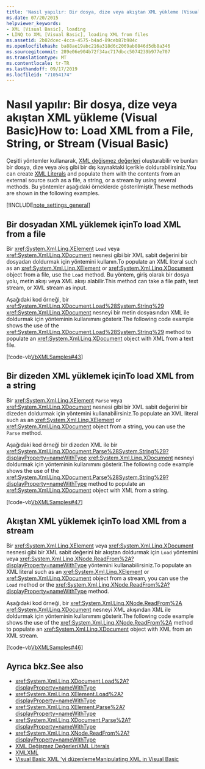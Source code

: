 ```yaml
---
title: 'Nasıl yapılır: Bir dosya, dize veya akıştan XML yükleme (Visual Basic)'
ms.date: 07/20/2015
helpviewer_keywords:
- XML [Visual Basic], loading
- LINQ to XML [Visual Basic], loading XML from files
ms.assetid: 2b02dcec-4cca-4575-b4ad-89ceb87b984c
ms.openlocfilehash: ba88ae19abc216a318d6c2069ab0846d5db8a346
ms.sourcegitcommit: 289e06e904b72f34ac717dbcc5074239b977e707
ms.translationtype: MT
ms.contentlocale: tr-TR
ms.lasthandoff: 09/17/2019
ms.locfileid: "71054174"
---
```

# <a name="how-to-load-xml-from-a-file-string-or-stream-visual-basic"></a><span data-ttu-id="e8f1a-102">Nasıl yapılır: Bir dosya, dize veya akıştan XML yükleme (Visual Basic)</span><span class="sxs-lookup"><span data-stu-id="e8f1a-102">How to: Load XML from a File, String, or Stream (Visual Basic)</span></span>

<span data-ttu-id="e8f1a-103">Çeşitli yöntemler kullanarak, [XML değişmez değerleri](../../../../visual-basic/language-reference/xml-literals/index.md) oluşturabilir ve bunları bir dosya, dize veya akış gibi bir dış kaynaktaki içerikle doldurabilirsiniz.</span><span class="sxs-lookup"><span data-stu-id="e8f1a-103">You can create [XML Literals](../../../../visual-basic/language-reference/xml-literals/index.md) and populate them with the contents from an external source such as a file, a string, or a stream by using several methods.</span></span> <span data-ttu-id="e8f1a-104">Bu yöntemler aşağıdaki örneklerde gösterilmiştir.</span><span class="sxs-lookup"><span data-stu-id="e8f1a-104">These methods are shown in the following examples.</span></span>

[!INCLUDE[note_settings_general](~/includes/note-settings-general-md.md)]

## <a name="to-load-xml-from-a-file"></a><span data-ttu-id="e8f1a-105">Bir dosyadan XML yüklemek için</span><span class="sxs-lookup"><span data-stu-id="e8f1a-105">To load XML from a file</span></span>

<span data-ttu-id="e8f1a-106">Bir <xref:System.Xml.Linq.XElement> `Load` veya <xref:System.Xml.Linq.XDocument> nesnesi gibi bir XML sabit değerini bir dosyadan doldurmak için yöntemini kullanın.</span><span class="sxs-lookup"><span data-stu-id="e8f1a-106">To populate an XML literal such as an <xref:System.Xml.Linq.XElement> or <xref:System.Xml.Linq.XDocument> object from a file, use the `Load` method.</span></span> <span data-ttu-id="e8f1a-107">Bu yöntem, giriş olarak bir dosya yolu, metin akışı veya XML akışı alabilir.</span><span class="sxs-lookup"><span data-stu-id="e8f1a-107">This method can take a file path, text stream, or XML stream as input.</span></span>

<span data-ttu-id="e8f1a-108">Aşağıdaki kod örneği, bir <xref:System.Xml.Linq.XDocument.Load%28System.String%29> <xref:System.Xml.Linq.XDocument> nesneyi bir metin dosyasından XML ile doldurmak için yönteminin kullanımını gösterir.</span><span class="sxs-lookup"><span data-stu-id="e8f1a-108">The following code example shows the use of the <xref:System.Xml.Linq.XDocument.Load%28System.String%29> method to populate an <xref:System.Xml.Linq.XDocument> object with XML from a text file.</span></span>

[!code-vb[VbXMLSamples#43](~/samples/snippets/visualbasic/VS_Snippets_VBCSharp/VbXMLSamples/VB/XMLSamples15.vb#43)]

## <a name="to-load-xml-from-a-string"></a><span data-ttu-id="e8f1a-109">Bir dizeden XML yüklemek için</span><span class="sxs-lookup"><span data-stu-id="e8f1a-109">To load XML from a string</span></span>

<span data-ttu-id="e8f1a-110">Bir <xref:System.Xml.Linq.XElement> `Parse` veya <xref:System.Xml.Linq.XDocument> nesnesi gibi bir XML sabit değerini bir dizeden doldurmak için yöntemini kullanabilirsiniz.</span><span class="sxs-lookup"><span data-stu-id="e8f1a-110">To populate an XML literal such as an <xref:System.Xml.Linq.XElement> or <xref:System.Xml.Linq.XDocument> object from a string, you can use the `Parse` method.</span></span>

<span data-ttu-id="e8f1a-111">Aşağıdaki kod örneği bir dizeden XML ile bir <xref:System.Xml.Linq.XDocument.Parse%28System.String%29?displayProperty=nameWithType> <xref:System.Xml.Linq.XDocument> nesneyi doldurmak için yönteminin kullanımını gösterir.</span><span class="sxs-lookup"><span data-stu-id="e8f1a-111">The following code example shows the use of the <xref:System.Xml.Linq.XDocument.Parse%28System.String%29?displayProperty=nameWithType> method to populate an <xref:System.Xml.Linq.XDocument> object with XML from a string.</span></span>

[!code-vb[VbXMLSamples#47](~/samples/snippets/visualbasic/VS_Snippets_VBCSharp/VbXMLSamples/VB/XMLSamples15.vb#47)]

## <a name="to-load-xml-from-a-stream"></a><span data-ttu-id="e8f1a-112">Akıştan XML yüklemek için</span><span class="sxs-lookup"><span data-stu-id="e8f1a-112">To load XML from a stream</span></span>

<span data-ttu-id="e8f1a-113">Bir <xref:System.Xml.Linq.XElement> veya <xref:System.Xml.Linq.XDocument> nesnesi gibi bir XML sabit değerini bir akıştan doldurmak için `Load` yöntemini veya <xref:System.Xml.Linq.XNode.ReadFrom%2A?displayProperty=nameWithType> yöntemini kullanabilirsiniz.</span><span class="sxs-lookup"><span data-stu-id="e8f1a-113">To populate an XML literal such as an <xref:System.Xml.Linq.XElement> or <xref:System.Xml.Linq.XDocument> object from a stream, you can use the `Load` method or the <xref:System.Xml.Linq.XNode.ReadFrom%2A?displayProperty=nameWithType> method.</span></span>

<span data-ttu-id="e8f1a-114">Aşağıdaki kod örneği, bir <xref:System.Xml.Linq.XNode.ReadFrom%2A> <xref:System.Xml.Linq.XDocument> nesneyi XML akışından XML ile doldurmak için yönteminin kullanımını gösterir.</span><span class="sxs-lookup"><span data-stu-id="e8f1a-114">The following code example shows the use of the <xref:System.Xml.Linq.XNode.ReadFrom%2A> method to populate an <xref:System.Xml.Linq.XDocument> object with XML from an XML stream.</span></span>

[!code-vb[VbXMLSamples#46](~/samples/snippets/visualbasic/VS_Snippets_VBCSharp/VbXMLSamples/VB/XMLSamples15.vb#46)]

## <a name="see-also"></a><span data-ttu-id="e8f1a-115">Ayrıca bkz.</span><span class="sxs-lookup"><span data-stu-id="e8f1a-115">See also</span></span>

- <xref:System.Xml.Linq.XDocument.Load%2A?displayProperty=nameWithType>
- <xref:System.Xml.Linq.XElement.Load%2A?displayProperty=nameWithType>
- <xref:System.Xml.Linq.XElement.Parse%2A?displayProperty=nameWithType>
- <xref:System.Xml.Linq.XDocument.Parse%2A?displayProperty=nameWithType>
- <xref:System.Xml.Linq.XNode.ReadFrom%2A?displayProperty=nameWithType>
- [<span data-ttu-id="e8f1a-116">XML Değişmez Değerleri</span><span class="sxs-lookup"><span data-stu-id="e8f1a-116">XML Literals</span></span>](../../../../visual-basic/language-reference/xml-literals/index.md)
- [<span data-ttu-id="e8f1a-117">XML</span><span class="sxs-lookup"><span data-stu-id="e8f1a-117">XML</span></span>](../../../../visual-basic/programming-guide/language-features/xml/index.md)
- [<span data-ttu-id="e8f1a-118">Visual Basic XML 'yi düzenleme</span><span class="sxs-lookup"><span data-stu-id="e8f1a-118">Manipulating XML in Visual Basic</span></span>](../../../../visual-basic/programming-guide/language-features/xml/manipulating-xml.md)
